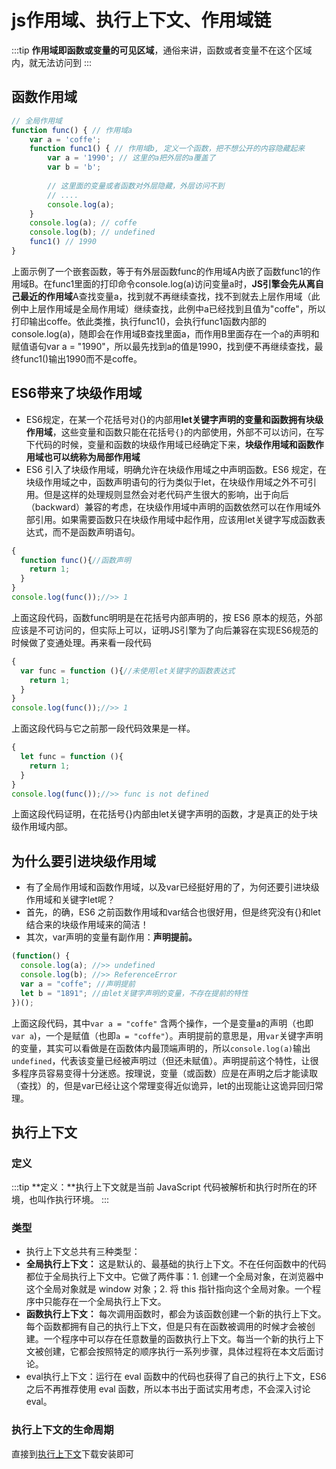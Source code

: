 # js作用域、执行上下文、作用域链

:::tip
**作用域即函数或变量的可见区域**，通俗来讲，函数或者变量不在这个区域内，就无法访问到
:::

## 函数作用域

```js
// 全局作用域
function func() { // 作用域a
    var a = 'coffe';
    function func1() { // 作用域b, 定义一个函数，把不想公开的内容隐藏起来
        var a = '1990'; // 这里的a把外层的a覆盖了
        var b = 'b';
        
        // 这里面的变量或者函数对外层隐藏，外层访问不到
        // ....
        console.log(a);
    }
    console.log(a); // coffe
    console.log(b); // undefined
    func1() // 1990
}
```

上面示例了一个嵌套函数，等于有外层函数func的作用域A内嵌了函数func1的作用域B。在func1里面的打印命令console.log(a)访问变量a时，**JS引擎会先从离自己最近的作用域**A查找变量a，找到就不再继续查找，找不到就去上层作用域（此例中上层作用域是全局作用域）继续查找，此例中a已经找到且值为"coffe"，所以打印输出coffe。依此类推，执行func1()，会执行func1函数内部的console.log(a)，随即会在作用域B查找里面a，而作用B里面存在一个a的声明和赋值语句var a = "1990"，所以最先找到a的值是1990，找到便不再继续查找，最终func1()输出1990而不是coffe。

## ES6带来了块级作用域

* ES6规定，在某一个花括号对{}的内部用**let关键字声明的变量和函数拥有块级作用域**，这些变量和函数只能在花括号`{}`的内部使用，外部不可以访问，在写下代码的时候，变量和函数的块级作用域已经确定下来，**块级作用域和函数作用域也可以统称为局部作用域**
* ES6 引入了块级作用域，明确允许在块级作用域之中声明函数。ES6 规定，在块级作用域之中，函数声明语句的行为类似于let，在块级作用域之外不可引用。但是这样的处理规则显然会对老代码产生很大的影响，出于向后（backward）兼容的考虑，在块级作用域中声明的函数依然可以在作用域外部引用。如果需要函数只在块级作用域中起作用，应该用let关键字写成函数表达式，而不是函数声明语句。
```js
{
  function func(){//函数声明
    return 1;
  }
}
console.log(func());//>> 1
```
上面这段代码，函数func明明是在花括号内部声明的，按 ES6 原本的规范，外部应该是不可访问的，但实际上可以，证明JS引擎为了向后兼容在实现ES6规范的时候做了变通处理。再来看一段代码
```js
{
  var func = function (){//未使用let关键字的函数表达式
    return 1;
  }
}
console.log(func());//>> 1
```
上面这段代码与它之前那一段代码效果是一样。

```js
{
  let func = function (){
    return 1;
  }
}
console.log(func());//>> func is not defined
```
上面这段代码证明，在花括号{}内部由let关键字声明的函数，才是真正的处于块级作用域内部。

## 为什么要引进块级作用域

* 有了全局作用域和函数作用域，以及var已经挺好用的了，为何还要引进块级作用域和关键字let呢？
* 首先，的确，ES6 之前函数作用域和var结合也很好用，但是终究没有{}和let结合来的块级作用域来的简洁！
* 其次，var声明的变量有副作用：**声明提前。**

```js
(function() {
  console.log(a); //>> undefined
  console.log(b); //>> ReferenceError
  var a = "coffe"; //声明提前
  let b = "1891"; //由let关键字声明的变量，不存在提前的特性
})();
```
上面这段代码，其中`var a = "coffe"` 含两个操作，一个是变量a的声明（也即`var a`)，一个是赋值（也即`a = "coffe"`）。声明提前的意思是，用`var`关键字声明的变量，其实可以看做是在函数体内最顶端声明的，所以`console.log(a)`输出`undefined`，代表该变量已经被声明过（但还未赋值）。声明提前这个特性，让很多程序员容易变得十分迷惑。按理说，变量（或函数）应是在声明之后才能读取（查找）的，但是var已经让这个常理变得近似诡异，let的出现能让这诡异回归常理。


## 执行上下文

### 定义

:::tip
**定义：**执行上下文就是当前 JavaScript 代码被解析和执行时所在的环境，也叫作执行环境。
:::
### 类型

* 执行上下文总共有三种类型：
* **全局执行上下文：** 这是默认的、最基础的执行上下文。不在任何函数中的代码都位于全局执行上下文中。它做了两件事：1. 创建一个全局对象，在浏览器中这个全局对象就是 window 对象；2. 将 this 指针指向这个全局对象。一个程序中只能存在一个全局执行上下文。
* **函数执行上下文：** 每次调用函数时，都会为该函数创建一个新的执行上下文。每个函数都拥有自己的执行上下文，但是只有在函数被调用的时候才会被创建。一个程序中可以存在任意数量的函数执行上下文。每当一个新的执行上下文被创建，它都会按照特定的顺序执行一系列步骤，具体过程将在本文后面讨论。
* eval执行上下文：运行在 eval 函数中的代码也获得了自己的执行上下文，ES6 之后不再推荐使用 eval 函数，所以本书出于面试实用考虑，不会深入讨论eval。

### 执行上下文的生命周期

直接到[执行上下文](https://coffe1891.gitbook.io/frontend-hard-mode-interview/1/1.2.2)下载安装即可

